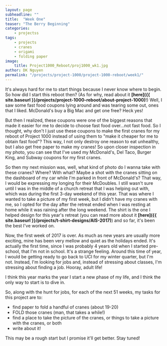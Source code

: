 ```yaml
---
layout: page
subheadline: ""
title:  "Week One"
teaser: "The Berry Beginning"
categories:
    - projectss
tags:
    - projects
    - cranes
    - origami
    - folding paper
image:
    title: Project1000_Reboot/proj1000_wk1.jpg
author: DK Nguyen
permalink: "/projects/project-1000/project-1000-reboot/week1/"
---
```

It's always hard for me to start things because I never know where to begin. So how did I start this reboot then? (As for why, read about it **[here]({{ site.baseurl }}/projects/project-1000-reboot/about-project-1000)**!) Well, I saw some fast food coupons lying around and was tearing some out, ones that I liked. McDonald's buy a Big Mac and get one free? Heck yes!

But then I realized, these coupons were one of the biggest reasons that made it easier for me to decide to choose fast food over...not fast food. So I thought, why don't I just use these coupons to make the first cranes for my reboot of Project 1000 instead of using them to "make it cheaper for me to obtain fast food"? This way, I not only destroy one reason to eat unhealthy, but I also get free paper to make my cranes! So upon closer inspection in my photo, you can see that I've used my McDonald's, Del Taco, Burger King, and Subway coupons for my first cranes.

So then my next mission was, well, what kind of photo do I wanna take with these cranes? Where? With what? Maybe a shot with the cranes sitting on the dashboard of my car while I'm parked in front of McDonald's? That way, I would be expressing my longing for their McDoubles. I still wasn't sure until I was in the middle of a church retreat that I was helping out with, which was during the first 3-day weekend of this year. That was where I wanted to take a picture of my first week, but I didn't have my cranes with me, so I opted for the day after the retreat ended when I was resting at home while it was raining after the long weekend. The shirt is the one I helped design for this year's retreat (you can read more about it **[here]({{ site.baseurl }}/projects/t-shirt-designs/AIS-2017)**) and so far, it's been the best I've worked on.

Now, the first week of 2017 is over. As much as new years are usually more exciting, mine has been very mellow and quiet as the holidays ended. It's actually the first time, since I was probably 4 years old when I started pre-school, that I'm not in school. It's a strange feeling. Around this time of year, I would be getting ready to go back to UCI for my winter quarter, but I'm not. Instead, I'm looking for jobs and, instead of stressing about classes, I'm stressing about finding a job. Hooray, adult life!

I think this year marks the year I start a new phase of my life, and I think the only way to start is to dive in.

So, along with the hunt for jobs, for each of the next 51 weeks, my tasks for this project are to:

* find paper to fold a handful of cranes (about 19-20)
* FOLD those cranes (man, that takes a while!)
* find a place to take the picture of the cranes, or things to take a picture with the cranes, or both
* write about it!

This may be a rough start but I promise it'll get better. Stay tuned!
